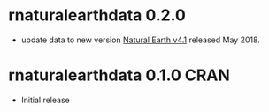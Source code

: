 rnaturalearthdata 0.2.0
===================

* update data to new version [Natural Earth v4.1](https://www.naturalearthdata.com/blog/miscellaneous/natural-earth-v4-1-0-release-notes/) released May 2018.


rnaturalearthdata 0.1.0  CRAN
=========================

* Initial release
